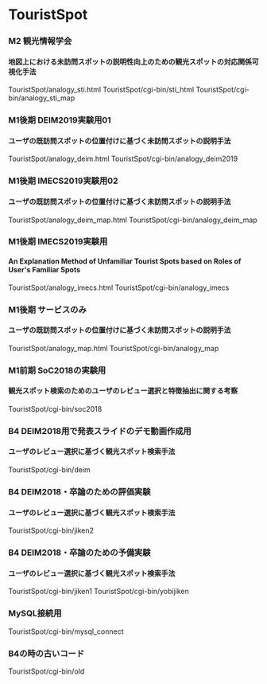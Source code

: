 # TouristSpot

### M2 観光情報学会
#### 地図上における未訪問スポットの説明性向上のための観光スポットの対応関係可視化手法
TouristSpot/analogy_sti.html
TouristSpot/cgi-bin/sti_html
TouristSpot/cgi-bin/analogy_sti_map

### M1後期 DEIM2019実験用01
#### ユーザの既訪問スポットの位置付けに基づく未訪問スポットの説明手法
TouristSpot/analogy_deim.html
TouristSpot/cgi-bin/analogy_deim2019

### M1後期 IMECS2019実験用02
#### ユーザの既訪問スポットの位置付けに基づく未訪問スポットの説明手法
TouristSpot/analogy_deim_map.html
TouristSpot/cgi-bin/analogy_deim_map

### M1後期 IMECS2019実験用
#### An Explanation Method of Unfamiliar Tourist Spots based on Roles of User's Familiar Spots
TouristSpot/analogy_imecs.html
TouristSpot/cgi-bin/analogy_imecs

### M1後期 サービスのみ
#### ユーザの既訪問スポットの位置付けに基づく未訪問スポットの説明手法
TouristSpot/analogy_map.html
TouristSpot/cgi-bin/analogy_map

### M1前期 SoC2018の実験用
#### 観光スポット検索のためのユーザのレビュー選択と特徴抽出に関する考察
TouristSpot/cgi-bin/soc2018

### B4 DEIM2018用で発表スライドのデモ動画作成用
#### ユーザのレビュー選択に基づく観光スポット検索手法
TouristSpot/cgi-bin/deim

### B4 DEIM2018・卒論のための評価実験
#### ユーザのレビュー選択に基づく観光スポット検索手法
TouristSpot/cgi-bin/jiken2

### B4 DEIM2018・卒論のための予備実験
#### ユーザのレビュー選択に基づく観光スポット検索手法
TouristSpot/cgi-bin/jiken1
TouristSpot/cgi-bin/yobijiken

### MySQL接続用
TouristSpot/cgi-bin/mysql_connect

### B4の時の古いコード
TouristSpot/cgi-bin/old

